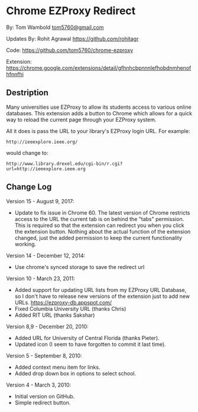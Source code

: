 Chrome EZProxy Redirect
=======================

By: Tom Wambold <tom5760@gmail.com>

Updates By: Rohit Agrawal <https://github.com/rohitagr>

Code: https://github.com/tom5760/chrome-ezproxy

Extension: https://chrome.google.com/extensions/detail/gfhnhcbpnnnlefhobdnmhenofhfnnfhi

Destription
-----------

Many universities use EZProxy to allow its students access to various online
databases.  This extension adds a button to Chrome which allows for a quick way
to reload the current page through your EZProxy system.

All it does is pass the URL to your library's EZProxy login URL.  For example:

    http://ieeexplore.ieee.org/

would change to:

    http://www.library.drexel.edu/cgi-bin/r.cgi?url=http://ieeexplore.ieee.org

Change Log
----------

Version 15 - August 9, 2017:
* Update to fix issue in Chrome 60.  The latest version of Chrome restricts
  access to the URL the current tab is on behind the "tabs" permission.  This
  is required so that the extension can redirect you when you click the
  extension button.  Nothing about the actual function of the extension
  changed, just the added permission to keep the current functionality working.

Version 14 - December 12, 2014:
* Use chrome's synced storage to save the redirect url

Version 10 - March 23, 2011:
* Added support for updating URL lists from my EZProxy URL Database, so
  I don't have to release new versions of the extension just to add new
  URLs. https://ezproxy-db.appspot.com/
* Fixed Columbia University URL (thanks Chris)
* Added RIT URL (thanks Sakshar)

Version 8,9 - December 20, 2010:
* Added URL for University of Central Florida (thanks Pieter).
* Updated icon (I seem to have forgotten to commit it last time).

Version 5 - September 8, 2010:
* Added context menu item for links.
* Added drop down box in options to select school.

Version 4 - March 3, 2010:
* Initial version on GitHub.
* Simple redirect button.
